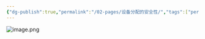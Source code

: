 ```yaml
---
{"dg-publish":true,"permalink":"/02-pages/设备分配的安全性/","tags":["personal/blog","os"]}
---
```


![image.png](https://yelanyanyu-img-bed.oss-cn-hangzhou.aliyuncs.com/img/blog/2024/08/20240809104513.png)
